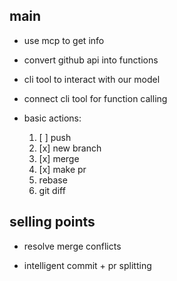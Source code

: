 ## main

- use mcp to get info

- convert github api into functions 

- cli tool to interact with our model

- connect cli tool for function calling

- basic actions:
    1. [ ] push
    2. [x] new branch 
    3. [x] merge
    4. [x] make pr
    5. rebase
    6. git diff

## selling points 

- resolve merge conflicts

- intelligent commit + pr splitting